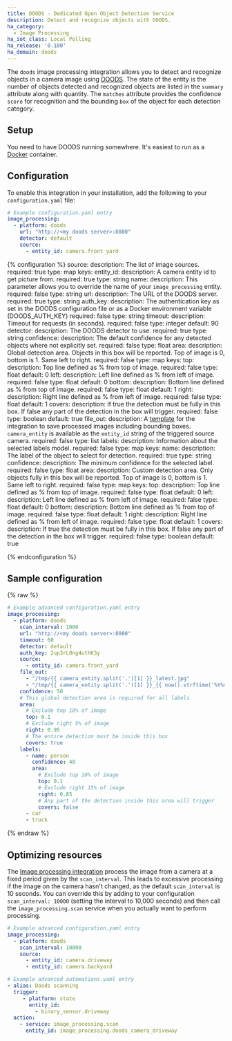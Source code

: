 ```yaml
---
title: DOODS - Dedicated Open Object Detection Service
description: Detect and recognize objects with DOODS.
ha_category:
  - Image Processing
ha_iot_class: Local Polling
ha_release: '0.100'
ha_domain: doods
---
```


The `doods` image processing integration allows you to detect and recognize objects in a camera image using [DOODS](https://github.com/snowzach/doods/). The state of the entity is the number of objects detected and recognized objects are listed in the `summary` attribute along with quantity. The `matches` attribute provides the confidence `score` for recognition and the bounding `box` of the object for each detection category.

## Setup

You need to have DOODS running somewhere. It's easiest to run as a [Docker](https://hub.docker.com/r/snowzach/doods) container.

## Configuration

To enable this integration in your installation, add the following to your `configuration.yaml` file:

```yaml
# Example configuration.yaml entry
image_processing:
  - platform: doods
    url: "http://<my doods server>:8080"
    detector: default
    source:
      - entity_id: camera.front_yard
```

{% configuration %}
source:
  description: The list of image sources.
  required: true
  type: map
  keys:
    entity_id:
      description: A camera entity id to get picture from.
      required: true
      type: string
    name:
      description: This parameter allows you to override the name of your `image_processing` entity.
      required: false
      type: string
url:
    description: The URL of the DOODS server.
    required: true
    type: string
auth_key:
    description: The authentication key as set in the DOODS configuration file or as a Docker environment variable (DOODS_AUTH_KEY)
    required: false
    type: string
timeout:
    description: Timeout for requests (in seconds).
    required: false
    type: integer
    default: 90
detector:
    description: The DOODS detector to use.
    required: true
    type: string
confidence:
    description: The default confidence for any detected objects where not explicitly set.
    required: false
    type: float
area:
    description: Global detection area. Objects in this box will be reported. Top of image is 0, bottom is 1.  Same left to right.
    required: false
    type: map
    keys:
      top:
        description: Top line defined as % from top of image.
        required: false
        type: float
        default: 0
      left:
        description: Left line defined as % from left of image.
        required: false
        type: float
        default: 0
      bottom:
        description: Bottom line defined as % from top of image.
        required: false
        type: float
        default: 1
      right:
        description: Right line defined as % from left of image.
        required: false
        type: float
        default: 1
      covers:
        description: If true the detection must be fully in this box. If false any part of the detection in the box will trigger. 
        required: false
        type: boolean
        default: true
file_out:
    description: A [template](/docs/configuration/templating/#processing-incoming-data) for the integration to save processed images including bounding boxes. `camera_entity` is available as the `entity_id` string of the triggered source camera.
    required: false
    type: list
labels:
    description: Information about the selected labels model.
    required: false
    type: map
    keys:
      name:
        description: The label of the object to select for detection.
        required: true
        type: string
      confidence:
       description: The minimum confidence for the selected label.
       required: false
       type: float
      area:
        description: Custom detection area. Only objects fully in this box will be reported. Top of image is 0, bottom is 1.  Same left to right.
        required: false
        type: map
        keys:
          top:
            description: Top line defined as % from top of image.
            required: false
            type: float
            default: 0
          left:
            description: Left line defined as % from left of image.
            required: false
            type: float
            default: 0
          bottom:
            description: Bottom line defined as % from top of image.
            required: false
            type: float
            default: 1
          right:
            description: Right line defined as % from left of image.
            required: false
            type: float
            default: 1
          covers:
            description: If true the detection must be fully in this box. If false any part of the detection in the box will trigger. 
            required: false
            type: boolean
            default: true

{% endconfiguration %}

## Sample configuration

{% raw %}

```yaml
# Example advanced configuration.yaml entry
image_processing:
  - platform: doods
    scan_interval: 1000
    url: "http://<my doods server>:8080"
    timeout: 60
    detector: default
    auth_key: 2up3rL0ng4uthK3y
    source:
      - entity_id: camera.front_yard
    file_out:
      - "/tmp/{{ camera_entity.split('.')[1] }}_latest.jpg"
      - "/tmp/{{ camera_entity.split('.')[1] }}_{{ now().strftime('%Y%m%d_%H%M%S') }}.jpg"
    confidence: 50
    # This global detection area is required for all labels
    area:
      # Exclude top 10% of image
      top: 0.1
      # Exclude right 5% of image
      right: 0.95
      # The entire detection must be inside this box
      covers: true
    labels:
      - name: person
        confidence: 40
        area:
          # Exclude top 10% of image
          top: 0.1
          # Exclude right 15% of image
          right: 0.85
          # Any part of the detection inside this area will trigger
          covers: false
      - car
      - truck
```

{% endraw %}

## Optimizing resources

The [Image processing integration](/components/image_processing/) process the image from a camera at a fixed period given by the `scan_interval`. This leads to excessive processing if the image on the camera hasn't changed, as the default `scan_interval` is 10 seconds. You can override this by adding to your configuration `scan_interval: 10000` (setting the interval to 10,000 seconds) and then call the `image_processing.scan` service when you actually want to perform processing.

```yaml
# Example advanced configuration.yaml entry
image_processing:
  - platform: doods
    scan_interval: 10000
    source:
      - entity_id: camera.driveway
      - entity_id: camera.backyard
```

```yaml
# Example advanced automations.yaml entry
- alias: Doods scanning
  trigger:
     - platform: state
       entity_id:
         - binary_sensor.driveway
  action:
    - service: image_processing.scan
      entity_id: image_processing.doods_camera_driveway
```
